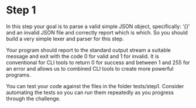 # Step 1
In this step your goal is to parse a valid simple JSON object, specifically: ‘{}’ and an invalid JSON file and correctly report which is which. So you should build a very simple lexer and parser for this step.

Your program should report to the standard output stream a suitable message and exit with the code 0 for valid and 1 for invalid. 
It is conventional for CLI tools to return 0 for success and between 1 and 255 for an error and allows us to combined CLI tools to create more powerful programs.

You can test your code against the files in the folder tests/step1. 
Consider automating the tests so you can run them repeatedly as you progress through the challenge.
